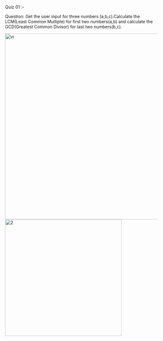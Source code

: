 Quiz 01 :-

Question: Get the user input for three numbers (a,b,c).Calculate the LCM(Least Common Multiple) for first two numbers(a,b) 
and calculate the GCD(Greatest Common Divisor) for last two numbers(b,c).

<img width="612" alt="vi" src="https://github.com/user-attachments/assets/3488343a-142e-4e01-a9cd-86ecc18ff1db" />

<img width="384" alt="2" src="https://github.com/user-attachments/assets/ba32cc8d-abdf-430d-8728-fb72677c5233" />
